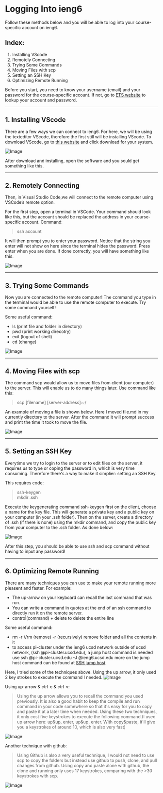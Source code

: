 
# Logging Into ieng6

Follow these methods below and you will be able to log into your course-specific account on ieng6.

## Index:
1. Installing VScode
2. Remotely Connecting
3. Trying Some Commands
4. Moving Files with scp
5. Setting an SSH Key
6. Optimizing Remote Running

Before you start, you need to know your username (email) and your password for the course-specific account. If not, go to [ETS website](https://sdacs.ucsd.edu/~icc/index.php) to lookup your account and password.

---

## 1. Installing VScode
There are a few ways we can connect to ieng6. For here, we will be using the texteditor VScode, therefore the first still will be installing VScode. To download VScode, go to [this website](https://code.visualstudio.com/Download) and click download for your system.

![Image](VScode-start-screen.png)

After download and installing, open the software and you sould get something like this.

---

## 2. Remotely Connecting
Then, in Visual Studio Code,we will connect to the remote computer using VSCode’s remote option.

For the first step, open a terminal in VSCode. Your command should look like this, but the account should be replaced the address in your course-specific account. Command:

> ssh account

It will then prompt you to enter your password. Notice that the string you enter will not show on here since the terminal hides the password. Press enter when you are done. If done correctly, you will have something like this.

![Image](login-success.png)

---

## 3. Trying Some Commands
Now you are connected to the remote computer! The command you type in the terminal would be able to use the remote computer to execute. Try some command yourself!

Some useful command:
* ls  (print file and folder in directory)
* pwd  (print working direcotry)
* exit (logout of shell)
* cd (change)

![Image](command-try.png)

---

## 4. Moving Files with scp
The command scp would allow us to move files from client (our computer) to the server. This will enable us to do many things later. Use command like this:

> scp [filename] [server-address]:~/

An example of moving a file is shown below. Here I moved file.md in my currently directory to the server. After the command it will prompt success and print the time it took to move the file.

![Image](movefile.png)

---

## 5. Setting an SSH Key
Everytime we try to login to the server or to edit files on the server, it requires us to type or coping the password in, which is very time consuming. Therefore there's a way to make it simplier: setting an SSH Key.

This requires code:
>ssh-keygen   <br />
mkdir .ssh

Execute the keygenerating command ssh-keygen first on the client, choose a name for the key file. This will generate a private key and a public key on 
your computer (in your .ssh folder). Then on the server, create a directory of .ssh (if there is none) using the mkdir command, and copy the public key from your computer to the .ssh folder. As done below:

![Image](sshkey-setup.png)

After this step, you should be able to use ssh and scp command without having to input any password!

---

## 6. Optimizing Remote Running
There are many techniques you can use to make your remote running more pleasent and faster. For example:
* The up-arrow on your keyboard can recall the last command that was run.
* You can write a command in quotes at the end of an ssh command to directly run it on the remote server.
* control(command) + delete to delete the entire line

Some useful command:
* rm -r <folderName>    //rm (remove) -r (recursively) remove folder and all the contents in it
* to access pi-cluster under the ieng6 ucsd network outside of ucsd network, (ssh <username>@pi-cluster.ucsd.edu), a jump host command is needed
  use ssh <username>@pi-cluster.ucsd.edu -J <username>@ieng6.ucsd.edu
  more on the jump host command can be found at [SSH jump host](https://wiki.gentoo.org/wiki/SSH_jump_host)

Here, I tried some of the techniques above. Using the up arrow, it only used 2 key strokes to execute the command I needed.
![Image](optimize.png)

Using up-arrow & ctrl-c & ctrl-v:
> Using the up arrow allows you to recall the command you used previously. It is also a good habit to keep the compile and run command in your code somewhere so that it's easy for you to copy and paste it at a later time when needed. Using these two techniques, it only cost five keystrokes to execute the following command.(I used up arrow here: up&up, enter, up&up, enter. With copy&paste, it'll give you a keystrokes of around 10, which is also very fast)

![Image](Using-up-tab.png)

Another technique with github: 
>Using Github is also a very useful technique, I would not need to use scp to copy the folders but instead use github to push, clone, and pull changes from github. Using copy and paste alone with github, the clone and running only uses 17 keystrokes, comparing with the >30 keystrokes with scp.

![Image](Using-github.png)

